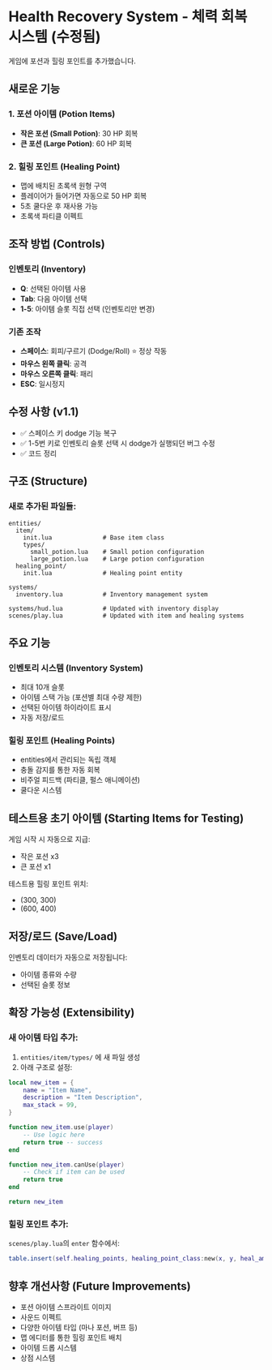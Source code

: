# Health Recovery System - 체력 회복 시스템 (수정됨)

게임에 포션과 힐링 포인트를 추가했습니다.

## 새로운 기능

### 1. 포션 아이템 (Potion Items)
- **작은 포션 (Small Potion)**: 30 HP 회복
- **큰 포션 (Large Potion)**: 60 HP 회복

### 2. 힐링 포인트 (Healing Point)
- 맵에 배치된 초록색 원형 구역
- 플레이어가 들어가면 자동으로 50 HP 회복
- 5초 쿨다운 후 재사용 가능
- 초록색 파티클 이펙트

## 조작 방법 (Controls)

### 인벤토리 (Inventory)
- **Q**: 선택된 아이템 사용
- **Tab**: 다음 아이템 선택
- **1-5**: 아이템 슬롯 직접 선택 (인벤토리만 변경)

### 기존 조작
- **스페이스**: 회피/구르기 (Dodge/Roll) ⭐ 정상 작동
- **마우스 왼쪽 클릭**: 공격
- **마우스 오른쪽 클릭**: 패리
- **ESC**: 일시정지

## 수정 사항 (v1.1)
- ✅ 스페이스 키 dodge 기능 복구
- ✅ 1-5번 키로 인벤토리 슬롯 선택 시 dodge가 실행되던 버그 수정
- ✅ 코드 정리

## 구조 (Structure)

### 새로 추가된 파일들:
```
entities/
  item/
    init.lua              # Base item class
    types/
      small_potion.lua    # Small potion configuration
      large_potion.lua    # Large potion configuration
  healing_point/
    init.lua              # Healing point entity

systems/
  inventory.lua           # Inventory management system

systems/hud.lua           # Updated with inventory display
scenes/play.lua           # Updated with item and healing systems
```

## 주요 기능

### 인벤토리 시스템 (Inventory System)
- 최대 10개 슬롯
- 아이템 스택 가능 (포션별 최대 수량 제한)
- 선택된 아이템 하이라이트 표시
- 자동 저장/로드

### 힐링 포인트 (Healing Points)
- entities에서 관리되는 독립 객체
- 충돌 감지를 통한 자동 회복
- 비주얼 피드백 (파티클, 펄스 애니메이션)
- 쿨다운 시스템

## 테스트용 초기 아이템 (Starting Items for Testing)
게임 시작 시 자동으로 지급:
- 작은 포션 x3
- 큰 포션 x1

테스트용 힐링 포인트 위치:
- (300, 300)
- (600, 400)

## 저장/로드 (Save/Load)
인벤토리 데이터가 자동으로 저장됩니다:
- 아이템 종류와 수량
- 선택된 슬롯 정보

## 확장 가능성 (Extensibility)

### 새 아이템 타입 추가:
1. `entities/item/types/` 에 새 파일 생성
2. 아래 구조로 설정:
```lua
local new_item = {
    name = "Item Name",
    description = "Item Description",
    max_stack = 99,
}

function new_item.use(player)
    -- Use logic here
    return true -- success
end

function new_item.canUse(player)
    -- Check if item can be used
    return true
end

return new_item
```

### 힐링 포인트 추가:
`scenes/play.lua`의 `enter` 함수에서:
```lua
table.insert(self.healing_points, healing_point_class:new(x, y, heal_amount, radius))
```

## 향후 개선사항 (Future Improvements)
- 포션 아이템 스프라이트 이미지
- 사운드 이펙트
- 다양한 아이템 타입 (마나 포션, 버프 등)
- 맵 에디터를 통한 힐링 포인트 배치
- 아이템 드롭 시스템
- 상점 시스템
